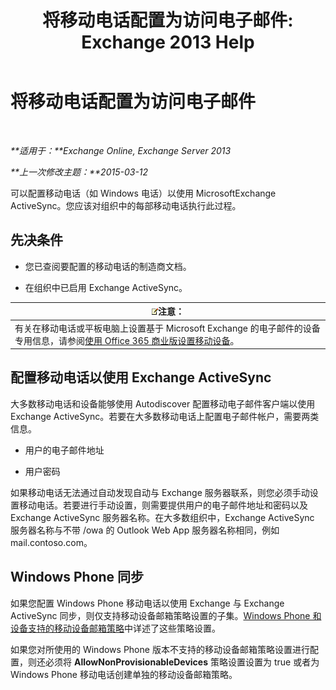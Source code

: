 ﻿---
title: '将移动电话配置为访问电子邮件: Exchange 2013 Help'
TOCTitle: 将移动电话配置为访问电子邮件
ms:assetid: 8d6e2cea-265a-43d9-a074-076f35658436
ms:mtpsurl: https://technet.microsoft.com/zh-cn/library/Bb123704(v=EXCHG.150)
ms:contentKeyID: 52061371
ms.date: 01/11/2018
mtps_version: v=EXCHG.150
ms.translationtype: HT
---

# 将移动电话配置为访问电子邮件

 

_**适用于：**Exchange Online, Exchange Server 2013_

_**上一次修改主题：**2015-03-12_

可以配置移动电话（如 Windows 电话）以使用 MicrosoftExchange ActiveSync。您应该对组织中的每部移动电话执行此过程。

## 先决条件

  - 您已查阅要配置的移动电话的制造商文档。

  - 在组织中已启用 Exchange ActiveSync。

<table>
<thead>
<tr class="header">
<th><img src="images/Bb124558.note(EXCHG.150).gif" title="注意" alt="注意" />注意：</th>
</tr>
</thead>
<tbody>
<tr class="odd">
<td>有关在移动电话或平板电脑上设置基于 Microsoft Exchange 的电子邮件的设备专用信息，请参阅<a href="https://support.office.com/zh-cn/article/set-up-a-mobile-device-using-office-365-for-business-7dabb6cb-0046-40b6-81fe-767e0b1f014f">使用 Office 365 商业版设置移动设备</a>。</td>
</tr>
</tbody>
</table>


## 配置移动电话以使用 Exchange ActiveSync

大多数移动电话和设备能够使用 Autodiscover 配置移动电子邮件客户端以使用 Exchange ActiveSync。若要在大多数移动电话上配置电子邮件帐户，需要两类信息。

  - 用户的电子邮件地址

  - 用户密码

如果移动电话无法通过自动发现自动与 Exchange 服务器联系，则您必须手动设置移动电话。若要进行手动设置，则需要提供用户的电子邮件地址和密码以及 Exchange ActiveSync 服务器名称。在大多数组织中，Exchange ActiveSync 服务器名称与不带 /owa 的 Outlook Web App 服务器名称相同，例如 mail.contoso.com。

## Windows Phone 同步

如果您配置 Windows Phone 移动电话以使用 Exchange 与 Exchange ActiveSync 同步，则仅支持移动设备邮箱策略设置的子集。[Windows Phone 和设备支持的移动设备邮箱策略](supported-mobile-device-mailbox-policies-for-windows-phones-and-devices-exchange-2013-help.md)中详述了这些策略设置。

如果您对所使用的 Windows Phone 版本不支持的移动设备邮箱策略设置进行配置，则还必须将 **AllowNonProvisionableDevices** 策略设置设置为 true 或者为 Windows Phone 移动电话创建单独的移动设备邮箱策略。

